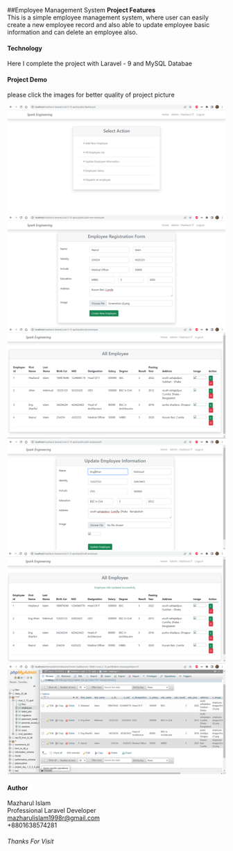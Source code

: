 ##Employee Management System
<b>Project Features</b>  
  This is a simple employee management system, where user
  can easily create a new employee record and also able to 
  update employee basic information and can delete an employee also.
  
  #### Technology 
   Here I complete the project with Laravel - 9 and MySQL Databae
   
   #### Project Demo
   please click the images for better quality of project picture
   
   <img src="project-image/home.PNG">
   <img src="project-image/add-student.PNG">
   <img src="project-image/all_data.PNG">
   <img src="project-image/update.PNG">
   <img src="project-image/updated.PNG">
   <img src="project-image/database.PNG">
   
   #### Author
   Mazharul Islam  
   Professional Laravel Developer  
   mazharulislam1998r@gmail.com  
   +8801638574281  
   
   ###### Thanks For Visit
